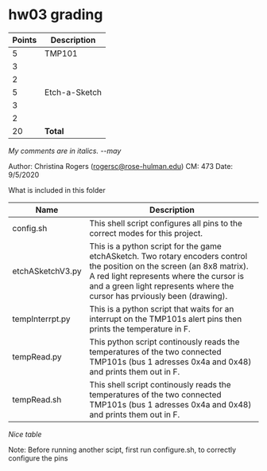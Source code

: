 # hw03 grading

| Points      | Description |
| ----------- | ----------- |
|  5 | TMP101 
|  3 |   | setup.sh
|  2 |   | Documentation | *Well done*
|  5 | Etch-a-Sketch
|  3 |   | setup.sh
|  2 |   | Documentation
| 20 | **Total**

*My comments are in italics. --may*

Author: Christina Rogers (rogersc@rose-hulman.edu)
CM: 473
Date: 9/5/2020

What is included in this folder

| Name      | Description |
| ----------- | ----------- |
|  config.sh | This shell script configures all pins to the correct modes for this project.
|  etchASketchV3.py | This is a python script for the game etchASketch. Two rotary encoders control the position on the screen (an 8x8 matrix). A red light represents where the cursor is and a green light represents where the cursor has prviously been (drawing).
|  tempInterrpt.py | This is a python script that waits for an interrupt on the TMP101s alert pins then prints the temperature in F.
|  tempRead.py | This python script continously reads the temperatures of the two connected TMP101s (bus 1 adresses 0x4a and 0x48) and prints them out in F.
|  tempRead.sh | This shell script continously reads the temperatures of the two connected TMP101s (bus 1 adresses 0x4a and 0x48) and prints them out in F.

*Nice table*

Note: Before running another scipt, first run configure.sh, to correctly configure the pins